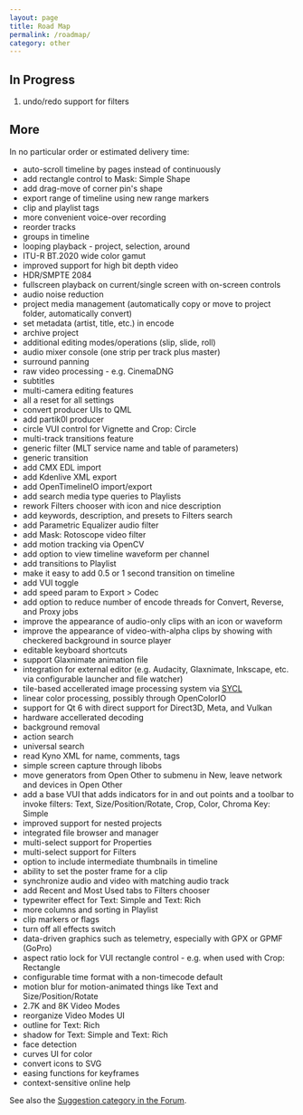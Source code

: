 ```yaml
---
layout: page
title: Road Map
permalink: /roadmap/
category: other
---
```


<!-- Shotcut Responsive -->
<ins class="adsbygoogle"
    style="display:block"
    data-ad-client="ca-pub-1305424236533187"
    data-ad-slot="3403753557"
    data-ad-format="auto"></ins>
<script>
(adsbygoogle = window.adsbygoogle || []).push({});
</script>

In Progress
-----------

1.  undo/redo support for filters

More
----
In no particular order or estimated delivery time:

- auto-scroll timeline by pages instead of continuously
- add rectangle control to Mask: Simple Shape
- add drag-move of corner pin's shape
- export range of timeline using new range markers
- clip and playlist tags
- more convenient voice-over recording
- reorder tracks
- groups in timeline
- looping playback - project, selection, around
- ITU-R BT.2020 wide color gamut
- improved support for high bit depth video
- HDR/SMPTE 2084
- fullscreen playback on current/single screen with on-screen controls
- audio noise reduction
- project media management (automatically copy or move to project folder, automatically convert)
- set metadata (artist, title, etc.) in encode
- archive project
- additional editing modes/operations (slip, slide, roll)
- audio mixer console (one strip per track plus master)
- surround panning
- raw video processing - e.g. CinemaDNG
- subtitles
- multi-camera editing features
- all a reset for all settings
- convert producer UIs to QML
- add partik0l producer
- circle VUI control for Vignette and Crop: Circle
- multi-track transitions feature
- generic filter (MLT service name and table of parameters)
- generic transition
- add CMX EDL import
- add Kdenlive XML export
- add OpenTimelineIO import/export
- add search media type queries to Playlists
- rework Filters chooser with icon and nice description
- add keywords, description, and presets to Filters search
- add Parametric Equalizer audio filter
- add Mask: Rotoscope video filter
- add motion tracking via OpenCV
- add option to view timeline waveform per channel
- add transitions to Playlist
- make it easy to add 0.5 or 1 second transition on timeline
- add VUI toggle
- add speed param to Export > Codec
- add option to reduce number of encode threads for Convert, Reverse, and Proxy jobs
- improve the appearance of audio-only clips with an icon or waveform
- improve the appearance of video-with-alpha clips by showing with checkered background in source player
- editable keyboard shortcuts
- support Glaxnimate animation file
- integration for external editor (e.g. Audacity, Glaxnimate, Inkscape, etc. via configurable launcher and file watcher)
- tile-based accellerated image processing system via [SYCL](https://www.khronos.org/api/index_2017/sycl)
- linear color processing, possibly through OpenColorIO
- support for Qt 6 with direct support for Direct3D, Meta, and Vulkan
- hardware accellerated decoding
- background removal
- action search
- universal search
- read Kyno XML for name, comments, tags
- simple screen capture through libobs
- move generators from Open Other to submenu in New, leave network and devices in Open Other
- add a base VUI that adds indicators for in and out points and a toolbar to invoke filters:
  Text, Size/Position/Rotate, Crop, Color, Chroma Key: Simple
- improved support for nested projects
- integrated file browser and manager
- multi-select support for Properties
- multi-select support for Filters
- option to include intermediate thumbnails in timeline
- ability to set the poster frame for a clip
- synchronize audio and video with matching audio track
- add Recent and Most Used tabs to Filters chooser
- typewriter effect for Text: Simple and Text: Rich
- more columns and sorting in Playlist
- clip markers or flags
- turn off all effects switch
- data-driven graphics such as telemetry, especially with GPX or GPMF (GoPro)
- aspect ratio lock for VUI rectangle control - e.g. when used with Crop: Rectangle
- configurable time format with a non-timecode default
- motion blur for motion-animated things like Text and Size/Position/Rotate
- 2.7K and 8K Video Modes
- reorganize Video Modes UI
- outline for Text: Rich
- shadow for Text: Simple and Text: Rich
- face detection
- curves UI for color
- convert icons to SVG
- easing functions for keyframes
- context-sensitive online help

See also the [Suggestion category in the Forum](https://forum.shotcut.org/c/suggestion/7).
